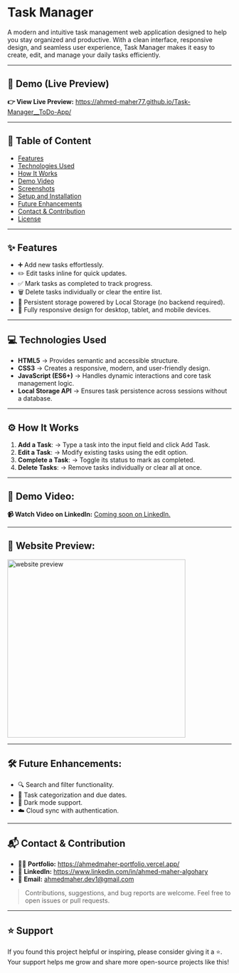 # **Task Manager**  
A modern and intuitive task management web application designed to help you stay organized and productive. With a clean interface, responsive design, and seamless user experience, Task Manager makes it easy to create, edit, and manage your daily tasks efficiently.

---

## 🚀 **Demo (Live Preview)**  
**👉 View Live Preview:** <a href="https://ahmed-maher77.github.io/Task-Manager__ToDo-App/" title="see the website Live">https://ahmed-maher77.github.io/Task-Manager__ToDo-App/</a>  

---

## 📑 **Table of Content**  
- [Features](#features)  
- [Technologies Used](#technologies-used)  
- [How It Works](#how-it-works)  
- [Demo Video](#demo-video)  
- [Screenshots](#screenshots)  
- [Setup and Installation](#setup-and-installation)  
- [Future Enhancements](#future-enhancements)  
- [Contact & Contribution](#contact-&-contribution)  
- [License](#license)  

---

## ✨ **Features**  
- ➕ Add new tasks effortlessly.
- ✏️ Edit tasks inline for quick updates.
- ✅ Mark tasks as completed to track progress.
- 🗑️ Delete tasks individually or clear the entire list.
- 💾 Persistent storage powered by Local Storage (no backend required).
- 📱 Fully responsive design for desktop, tablet, and mobile devices.

---

## 💻 **Technologies Used**  
- **HTML5** → Provides semantic and accessible structure.
- **CSS3** → Creates a responsive, modern, and user-friendly design.
- **JavaScript (ES6+)** → Handles dynamic interactions and core task management logic.
- **Local Storage API** → Ensures task persistence across sessions without a database.

---

## ⚙️ **How It Works**  
1. **Add a Task**: → Type a task into the input field and click Add Task.
2. **Edit a Task**: → Modify existing tasks using the edit option.
3. **Complete a Task**: → Toggle its status to mark as completed.  
4. **Delete Tasks**: → Remove tasks individually or clear all at once.   

---

## 🎥 **Demo Video:**

**📹 Watch Video on LinkedIn:** <a href="" target="_blank">Coming soon on LinkedIn.</a> 

---

## 👀 Website Preview:
<a href="https://ahmed-maher77.github.io/Task-Manager__ToDo-App/" title="demo">
  <img src="uploaded-img-on-github-readme" alt="website preview" width="400">
</a>

---

## 🛠️ Future Enhancements:
- 🔍 Search and filter functionality.
- 📅 Task categorization and due dates.
- 🌙 Dark mode support.
- ☁️ Cloud sync with authentication.

---

## 📬 Contact & Contribution
- 🧑‍💻 **Portfolio:** <a href="https://ahmedmaher-portfolio.vercel.app/" title="See My Portfolio">https://ahmedmaher-portfolio.vercel.app/</a>
- 🔗 **LinkedIn:** <a href="https://www.linkedin.com/in/ahmed-maher-algohary" title="Contact via LinkedIn">https://www.linkedin.com/in/ahmed-maher-algohary</a>
- 📧 **Email:** <a href="mailto:ahmedmaher.dev1@gmail.com" title="Contact via Email">ahmedmaher.dev1@gmail.com</a>

> Contributions, suggestions, and bug reports are welcome. Feel free to open issues or pull requests.

---

## ⭐ Support

If you found this project helpful or inspiring, please consider giving it a ⭐. Your support helps me grow and share more open-source projects like this!

